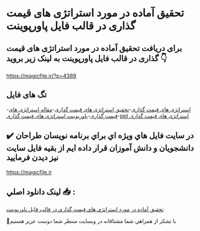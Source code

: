 # تحقیق آماده در مورد استراتژی های قیمت گذاری در قالب فایل پاورپوینت

## برای دریافت تحقیق آماده در مورد استراتژی های قیمت گذاری در قالب فایل پاورپوینت به لینک زیر بروید 👇

https://magicfile.ir/?p=4389

## تگ های فایل

-[استراتژی های قیمت گذاری](https://magicfile.ir/product/%d8%aa%d8%ad%d9%82%db%8c%d9%82-%d8%a2%d9%85%d8%a7%d8%af%d9%87-%d8%a7%d8%b3%d8%aa%d8%b1%d8%a7%d8%aa%da%98%db%8c-%d9%87%d8%a7%db%8c-%d9%82%db%8c%d9%85%d8%aa-%da%af%d8%b0%d8%a7%d8%b1%db%8c-%d8%af%d8%b1-%d9%be%d8%a7%d9%88%d8%b1%d9%be%d9%88%db%8c%d9%86%d8%aa/)-[تحقیق استراتژی های قیمت گذاری](https://magicfile.ir/product/%d8%aa%d8%ad%d9%82%db%8c%d9%82-%d8%a2%d9%85%d8%a7%d8%af%d9%87-%d8%a7%d8%b3%d8%aa%d8%b1%d8%a7%d8%aa%da%98%db%8c-%d9%87%d8%a7%db%8c-%d9%82%db%8c%d9%85%d8%aa-%da%af%d8%b0%d8%a7%d8%b1%db%8c-%d8%af%d8%b1-%d9%be%d8%a7%d9%88%d8%b1%d9%be%d9%88%db%8c%d9%86%d8%aa/)-[مقاله استراتژی های قیمت گذاری](https://magicfile.ir/product/%d8%aa%d8%ad%d9%82%db%8c%d9%82-%d8%a2%d9%85%d8%a7%d8%af%d9%87-%d8%a7%d8%b3%d8%aa%d8%b1%d8%a7%d8%aa%da%98%db%8c-%d9%87%d8%a7%db%8c-%d9%82%db%8c%d9%85%d8%aa-%da%af%d8%b0%d8%a7%d8%b1%db%8c-%d8%af%d8%b1-%d9%be%d8%a7%d9%88%d8%b1%d9%be%d9%88%db%8c%d9%86%d8%aa/)-[پاورپوینت استراتژی های قیمت گذاری](https://magicfile.ir/product/%d8%aa%d8%ad%d9%82%db%8c%d9%82-%d8%a2%d9%85%d8%a7%d8%af%d9%87-%d8%a7%d8%b3%d8%aa%d8%b1%d8%a7%d8%aa%da%98%db%8c-%d9%87%d8%a7%db%8c-%d9%82%db%8c%d9%85%d8%aa-%da%af%d8%b0%d8%a7%d8%b1%db%8c-%d8%af%d8%b1-%d9%be%d8%a7%d9%88%d8%b1%d9%be%d9%88%db%8c%d9%86%d8%aa/)-[ppt استراتژی های قیمت گذاری](https://magicfile.ir/product/%d8%aa%d8%ad%d9%82%db%8c%d9%82-%d8%a2%d9%85%d8%a7%d8%af%d9%87-%d8%a7%d8%b3%d8%aa%d8%b1%d8%a7%d8%aa%da%98%db%8c-%d9%87%d8%a7%db%8c-%d9%82%db%8c%d9%85%d8%aa-%da%af%d8%b0%d8%a7%d8%b1%db%8c-%d8%af%d8%b1-%d9%be%d8%a7%d9%88%d8%b1%d9%be%d9%88%db%8c%d9%86%d8%aa/)

## ✔️ در سايت فايل هاي ويژه اي براي برنامه نويسان طراحان دانشجويان و دانش آموزان قرار داده ايم از بقيه فايل سايت نيز ديدن فرماييد

https://magicfile.ir


## لينک دانلود اصلي 📥 :

[تحقیق آماده در مورد استراتژی های قیمت گذاری در قالب فایل پاورپوینت](https://magicfile.ir/product/%d8%aa%d8%ad%d9%82%db%8c%d9%82-%d8%a2%d9%85%d8%a7%d8%af%d9%87-%d8%a7%d8%b3%d8%aa%d8%b1%d8%a7%d8%aa%da%98%db%8c-%d9%87%d8%a7%db%8c-%d9%82%db%8c%d9%85%d8%aa-%da%af%d8%b0%d8%a7%d8%b1%db%8c-%d8%af%d8%b1-%d9%be%d8%a7%d9%88%d8%b1%d9%be%d9%88%db%8c%d9%86%d8%aa/) 


🙏با تشکر از همراهي شما مشتاقانه در وبسایت منتظر شما دوست عزیز هستیم

